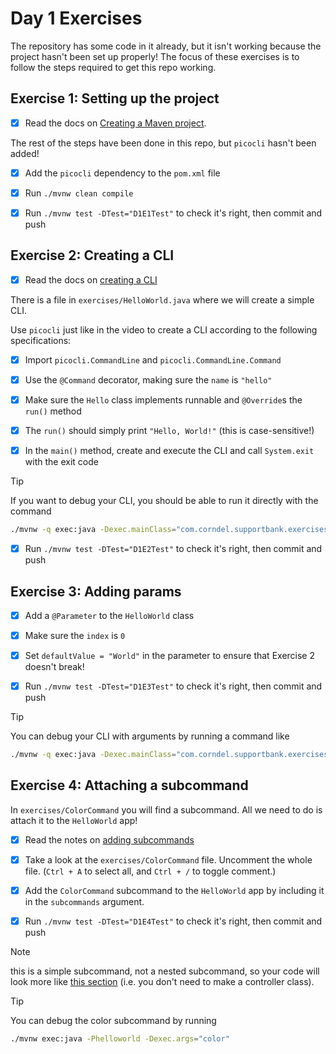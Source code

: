 # Day 1 Exercises

The repository has some code in it already, but it isn't working because the
project hasn't been set up properly! The focus of these exercises is to follow
the steps required to get this repo working.

## Exercise 1: Setting up the project

- [x] Read the docs on
      [Creating a Maven project](https://tech-docs.corndel.com/java/creating-projects.html).

The rest of the steps have been done in this repo, but `picocli` hasn't been
added!

- [x] Add the `picocli` dependency to the `pom.xml` file

- [x] Run `./mvnw clean compile`

- [x] Run `./mvnw test -DTest="D1E1Test"` to check it's right, then commit and
      push

## Exercise 2: Creating a CLI

- [x] Read the docs on
      [creating a CLI](https://tech-docs.corndel.com/java/making-a-cli.html)

There is a file in `exercises/HelloWorld.java` where we will create a simple
CLI.

Use `picocli` just like in the video to create a CLI according to the following
specifications:

- [x] Import `picocli.CommandLine` and `picocli.CommandLine.Command`

- [x] Use the `@Command` decorator, making sure the `name` is `"hello"`

- [x] Make sure the `Hello` class implements runnable and `@Override`s the
      `run()` method

- [x] The `run()` should simply print `"Hello, World!"` (this is
      case-sensitive!)

- [x] In the `main()` method, create and execute the CLI and call `System.exit`
      with the exit code

> [!TIP]
>
> If you want to debug your CLI, you should be able to run it directly with the
> command
>
> ```bash
> ./mvnw -q exec:java -Dexec.mainClass="com.corndel.supportbank.exercises.HelloWorld"
> ```

- [x] Run `./mvnw test -DTest="D1E2Test"` to check it's right, then commit and
      push

## Exercise 3: Adding params

- [x] Add a `@Parameter` to the `HelloWorld` class

- [x] Make sure the `index` is `0`

- [x] Set `defaultValue = "World"` in the parameter to ensure that Exercise 2
      doesn't break!

- [x] Run `./mvnw test -DTest="D1E3Test"` to check it's right, then commit and
      push

> [!TIP]
>
> You can debug your CLI with arguments by running a command like
>
> ```bash
> ./mvnw -q exec:java -Dexec.mainClass="com.corndel.supportbank.exercises.HelloWorld" -Dexec.args="Alice"
> ```

## Exercise 4: Attaching a subcommand

In `exercises/ColorCommand` you will find a subcommand. All we need to do is
attach it to the `HelloWorld` app!

- [x] Read the notes on
      [adding subcommands](https://tech-docs.corndel.com/java/adding-subcommands.html)

- [x] Take a look at the `exercises/ColorCommand` file. Uncomment the whole
      file. (`Ctrl + A` to select all, and `Ctrl + /` to toggle comment.)

- [x] Add the `ColorCommand` subcommand to the `HelloWorld` app by including it
      in the `subcommands` argument.

- [x] Run `./mvnw test -DTest="D1E4Test"` to check it's right, then commit and
      push

> [!NOTE]
>
> this is a simple subcommand, not a nested subcommand, so your code will look
> more like
> [this section](https://tech-docs.corndel.com/java/adding-subcommands.html#a-simple-subcommand)
> (i.e. you don't need to make a controller class).

> [!TIP]
>
> You can debug the color subcommand by running
>
> ```bash
> ./mvnw exec:java -Phelloworld -Dexec.args="color"
> ```
